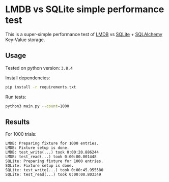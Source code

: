 # LMDB vs SQLite simple performance test

This is a super-simple performance test of [LMDB](https://en.wikipedia.org/wiki/Lightning_Memory-Mapped_Database)
vs [SQLite](https://www.sqlite.org/index.html) + [SQLAlchemy](https://www.sqlalchemy.org/) Key-Value storage.


## Usage

Tested on python version: `3.8.4`

Install dependencies:
```bash
pip install -r requirements.txt
```

Run tests:
```bash
python3 main.py --count=1000
```

## Results 

For 1000 trials:
```
LMDB: Preparing fixture for 1000 entries.
LMDB: Fixture setup is done.
LMDB: test_write(...) took 0:00:20.886244
LMDB: test_read(...) took 0:00:00.001448
SQLite: Preparing fixture for 1000 entries.
SQLite: Fixture setup is done.
SQLite: test_write(...) took 0:00:45.955580
SQLite: test_read(...) took 0:00:00.803349
```
